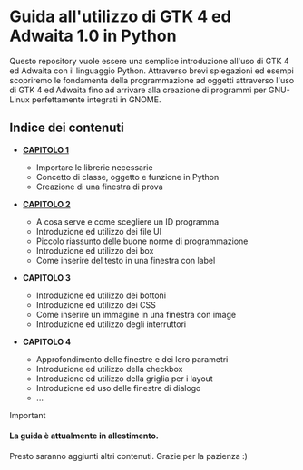 # Guida all'utilizzo di GTK 4 ed Adwaita 1.0 in Python
Questo repository vuole essere una semplice introduzione all'uso di GTK 4 ed Adwaita con il linguaggio Python. Attraverso brevi spiegazioni ed esempi scopriremo le fondamenta della programmazione ad oggetti attraverso l'uso di GTK 4 ed Adwaita fino ad arrivare alla creazione di programmi per GNU-Linux perfettamente integrati in GNOME.

## Indice dei contenuti
- [**CAPITOLO 1**](Capitoli/Capitolo_1.md)
  - Importare le librerie necessarie
  - Concetto di classe, oggetto e funzione in Python
  - Creazione di una finestra di prova
    
- [**CAPITOLO 2**](/Capitoli/Capitolo_2.md)
  - A cosa serve e come scegliere un ID programma
  - Introduzione ed utilizzo dei file UI
  - Piccolo riassunto delle buone norme di programmazione
  - Introduzione ed utilizzo dei box
  - Come inserire del testo in una finestra con label

- **CAPITOLO 3**
  - Introduzione ed utilizzo dei bottoni
  - Introduzione ed utilizzo dei CSS
  - Come inserire un immagine in una finestra con image
  - Introduzione ed utilizzo degli interruttori

- **CAPITOLO 4**
  - Approfondimento delle finestre e dei loro parametri
  - Introduzione ed utilizzo della checkbox
  - Introduzione ed utilizzo della griglia per i layout
  - Introduzione ed uso delle finestre di dialogo
  - ...


> [!IMPORTANT]
> #### La guida è attualmente in allestimento.
> Presto saranno aggiunti altri contenuti. Grazie per la pazienza :)


    



































